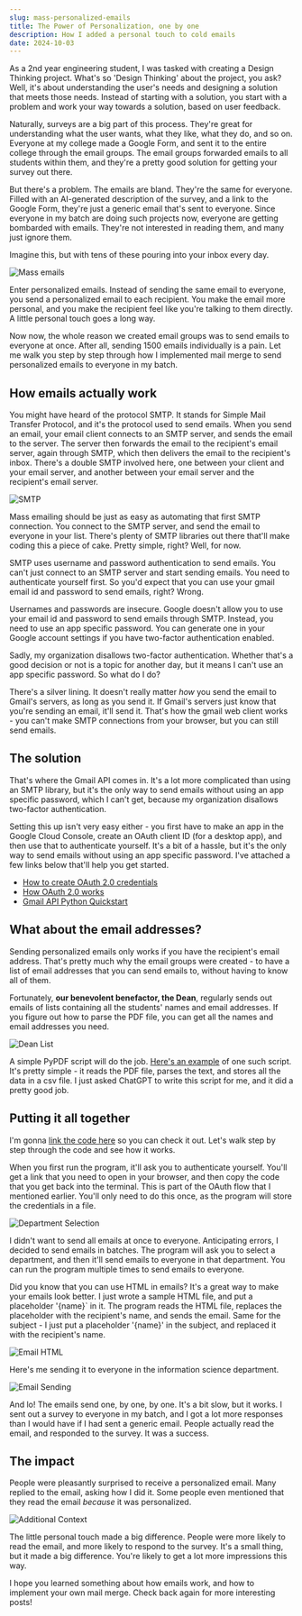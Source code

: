 ```yaml
---
slug: mass-personalized-emails
title: The Power of Personalization, one by one
description: How I added a personal touch to cold emails
date: 2024-10-03
---
```


As a 2nd year engineering student, I was tasked with creating a Design Thinking project. What's so 'Design Thinking' about the project, you ask? Well, it's about understanding the user's needs and designing a solution that meets those needs. Instead of starting with a solution, you start with a problem and work your way towards a solution, based on user feedback.

Naturally, surveys are a big part of this process. They're great for understanding what the user wants, what they like, what they do, and so on. Everyone at my college made a Google Form, and sent it to the entire college through the email groups. The email groups forwarded emails to all students within them, and they're a pretty good solution for getting your survey out there.

But there's a problem. The emails are bland. They're the same for everyone. Filled with an AI-generated description of the survey, and a link to the Google Form, they're just a generic email that's sent to everyone. Since everyone in my batch are doing such projects now, everyone are getting bombarded with emails. They're not interested in reading them, and many just ignore them.

Imagine this, but with tens of these pouring into your inbox every day. 

![Mass emails](/images/mass-emails.png)

Enter personalized emails. Instead of sending the same email to everyone, you send a personalized email to each recipient. You make the email more personal, and you make the recipient feel like you're talking to them directly. A little personal touch goes a long way.

Now now, the whole reason we created email groups was to send emails to everyone at once. After all, sending 1500 emails individually is a pain. Let me walk you step by step through how I implemented mail merge to send personalized emails to everyone in my batch.

## How emails actually work

You might have heard of the protocol SMTP. It stands for Simple Mail Transfer Protocol, and it's the protocol used to send emails. When you send an email, your email client connects to an SMTP server, and sends the email to the server. The server then forwards the email to the recipient's email server, again through SMTP, which then delivers the email to the recipient's inbox. There's a double SMTP involved here, one between your client and your email server, and another between your email server and the recipient's email server.

![SMTP](/images/emailworks.png)

Mass emailing should be just as easy as automating that first SMTP connection. You connect to the SMTP server, and send the email to everyone in your list. There's plenty of SMTP libraries out there that'll make coding this a piece of cake. Pretty simple, right? Well, for now.

SMTP uses username and password authentication to send emails. You can't just connect to an SMTP server and start sending emails. You need to authenticate yourself first. So you'd expect that you can use your gmail email id and password to send emails, right? Wrong.

Usernames and passwords are insecure. Google doesn't allow you to use your email id and password to send emails through SMTP. Instead, you need to use an app specific password. You can generate one in your Google account settings if you have two-factor authentication enabled.

Sadly, my organization disallows two-factor authentication. Whether that's a good decision or not is a topic for another day, but it means I can't use an app specific password. So what do I do?

There's a silver lining. It doesn't really matter *how* you send the email to Gmail's servers, as long as you send it. If Gmail's servers just know that you're sending an email, it'll send it. That's how the gmail web client works - you can't make SMTP connections from your browser, but you can still send emails.

## The solution

That's where the Gmail API comes in. It's a lot more complicated than using an SMTP library, but it's the only way to send emails without using an app specific password, which I can't get, because my organization disallows two-factor authentication.

Setting this up isn't very easy either - you first have to make an app in the Google Cloud Console, create an OAuth client ID (for a desktop app), and then use that to authenticate yourself. It's a bit of a hassle, but it's the only way to send emails without using an app specific password. I've attached a few links below that'll help you get started.

- [How to create OAuth 2.0 credentials](https://support.google.com/cloud/answer/6158849?hl=en)
- [How OAuth 2.0 works](https://developers.google.com/identity/protocols/oauth2)
- [Gmail API Python Quickstart](https://developers.google.com/gmail/api/quickstart/python)

## What about the email addresses?

Sending personalized emails only works if you have the recipient's email address. That's pretty much why the email groups were created - to have a list of email addresses that you can send emails to, without having to know all of them.

Fortunately, **our benevolent benefactor, the Dean**, regularly sends out emails of lists containing all the students' names and email addresses. If you figure out how to parse the PDF file, you can get all the names and email addresses you need.

![Dean List](/images/dean-list.png)

A simple PyPDF script will do the job. [Here's an example](https://github.com/BoogieMonster1O1/emailspam/blob/main/parse.py) of one such script. It's pretty simple - it reads the PDF file, parses the text, and stores all the data in a csv file. I just asked ChatGPT to write this script for me, and it did a pretty good job.

## Putting it all together

I'm gonna [link the code here](https://github.com/BoogieMonster1O1/emailspam/blob/main/kek.py) so you can check it out. Let's walk step by step through the code and see how it works.

When you first run the program, it'll ask you to authenticate yourself. You'll get a link that you need to open in your browser, and then copy the code that you get back into the terminal. This is part of the OAuth flow that I mentioned earlier. You'll only need to do this once, as the program will store the credentials in a file.

![Department Selection](/images/department-select.png)

I didn't want to send all emails at once to everyone. Anticipating errors, I decided to send emails in batches. The program will ask you to select a department, and then it'll send emails to everyone in that department. You can run the program multiple times to send emails to everyone.

Did you know that you can use HTML in emails? It's a great way to make your emails look better. I just wrote a sample HTML file, and put a placeholder '{name}` in it. The program reads the HTML file, replaces the placeholder with the recipient's name, and sends the email. Same for the subject - I just put a placeholder '{name}' in the subject, and replaced it with the recipient's name.

![Email HTML](/images/email-html.png)

Here's me sending it to everyone in the information science department.

![Email Sending](/images/message-send.png)

And lo! The emails send one, by one, by one. It's a bit slow, but it works. I sent out a survey to everyone in my batch, and I got a lot more responses than I would have if I had sent a generic email. People actually read the email, and responded to the survey. It was a success.

## The impact

People were pleasantly surprised to receive a personalized email. Many replied to the email, asking how I did it. Some people even mentioned that they read the email *because* it was personalized. 

![Additional Context](/images/realest-person.png)

The little personal touch made a big difference. People were more likely to read the email, and more likely to respond to the survey. It's a small thing, but it made a big difference. You're likely to get a lot more impressions this way.

I hope you learned something about how emails work, and how to implement your own mail merge. Check back again for more interesting posts!
